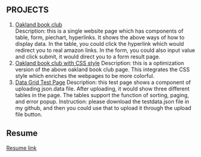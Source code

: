 ## PROJECTS

1. [Oakland book club](https://vivianmimi.github.io/Frontend-Porfolio/project1/oakland-book-club.html)   
   Description: this is a single website page which has components of table, form, piechart, hyperlinks. It shows the above ways of how to display data. 
   In the table, you could click the hyperlink which would redirect you to real amazon links. 
   In the form, you could also input value and click submit, it would direct you to a form result page. 
2. [Oakland book club with CSS style](https://vivianmimi.github.io/Frontend-Porfolio/project2/oakland-book-club.html)
   Description: this is a optimization version of the above oakland book club page. This integrates the CSS style which enriches the webpages to be more colorful.
3. [Data Grid Test Page]()
   Description: this test page shows a component of uploading json.data file. After uploading, it would show three different tables in the page. The tables support the function of sorting, paging, and error popup.
   Instruction: please download the testdata.json file in my github, and then you could use that to upload it through the upload file button.

## Resume

[Resume link](https://vivianmimi.github.io/Frontend-Porfolio/resume.pdf)
